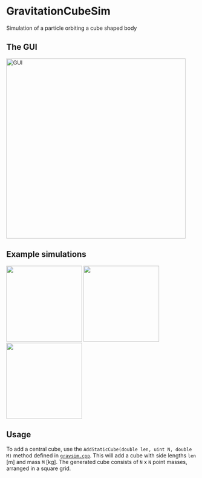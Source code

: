 # GravitationCubeSim
Simulation of a particle orbiting a cube shaped body

## The GUI
<img width="474" alt="GUI" src="https://user-images.githubusercontent.com/7474358/140445786-19775afe-3d89-4fba-b2b4-ef6b6c9cf27b.gif">


## Example simulations
<p float="left">
<img src="https://user-images.githubusercontent.com/7474358/140445370-c1881dc7-30ef-4811-bba8-8be69d1db1f9.gif" width="200" height="200">
<img src="https://user-images.githubusercontent.com/7474358/140445584-c91fe81b-4e90-4c72-8181-e83371b2ad0b.gif" width="200" height="200">
<img src="https://user-images.githubusercontent.com/7474358/140445606-497d47d7-acdd-4900-a38a-a635663876a0.gif" width="200" height="200">
</p>

## Usage
To add a central cube, use the `AddStaticCube(double len, uint N, double M)` method defined in [`gravsim.cpp`](code/gravsim.cpp). This will add a cube with side lengths `len` [m] and mass `M` [kg]. The generated cube consists of `N` x `N` point masses, arranged in a square grid.
